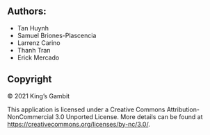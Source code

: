 ## Authors:

* Tan Huynh
* Samuel Briones-Plascencia
* Larrenz Carino
* Thanh Tran
* Erick Mercado

## Copyright

© 2021 King’s Gambit

This application is licensed under a Creative Commons Attribution-NonCommercial 3.0 Unported License. More details can be found at <https://creativecommons.org/licenses/by-nc/3.0/>.